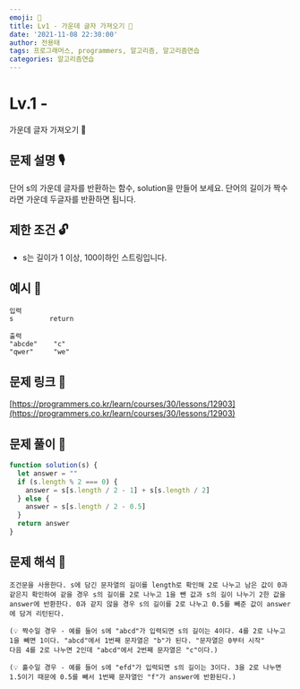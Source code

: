 ```yaml
---
emoji: 🥸
title: Lv1 - 가운데 글자 가져오기 🖕
date: '2021-11-08 22:30:00'
author: 전용태
tags: 프로그래머스, programmers, 알고리즘, 알고리즘연습
categories: 알고리즘연습
---
```


# Lv.1 - 
가운데 글자 가져오기 🖕

## **문제 설명 🎙**

단어 s의 가운데 글자를 반환하는 함수,
solution을 만들어 보세요. 단어의 길이가 짝수라면 가운데 두글자를 반환하면 됩니다.

## **제한 조건 🔓**

- s는 길이가 1 이상, 100이하인 스트링입니다.

## 예시 👀

```
입력
s         return
```

```
출력
"abcde"    "c"
"qwer"     "we"
```

## 문제 링크 📎

[https://programmers.co.kr/learn/courses/30/lessons/12903](https://programmers.co.kr/learn/courses/30/lessons/12903)

## 문제 풀이 🤔

```jsx
function solution(s) {
  let answer = ""
  if (s.length % 2 === 0) {
    answer = s[s.length / 2 - 1] + s[s.length / 2]
  } else {
    answer = s[s.length / 2 - 0.5]
  }
  return answer
}
```

## 문제 해석 🥸

```
조건문을 사용한다. s에 담긴 문자열의 길이를 length로 확인해 2로 나누고 남은 값이 0과 같은지 확인하여 같을 경우 s의 길이를 2로 나누고 1을 뺀 값과 s의 길이 나누기 2한 값을 answer에 반환한다. 0과 같지 않을 경우 s의 길이를 2로 나누고 0.5를 빼준 값이 answer에 담겨 리턴된다.

(💡 짝수일 경우 - 예를 들어 s에 "abcd"가 입력되면 s의 길이는 4이다. 4를 2로 나누고 1을 빼면 1이다. "abcd"에서 1번째 문자열은 "b"가 된다. "문자열은 0부터 시작" 
다음 4를 2로 나누면 2인데 "abcd"에서 2번째 문자열은 "c"이다.)

(💡 홀수일 경우 - 예를 들어 s에 "efd"가 입력되면 s의 길이는 3이다. 3을 2로 나누면 1.5이기 때문에 0.5를 빼서 1번째 문자열인 "f"가 answer에 반환된다.)
```

<br />
<br />